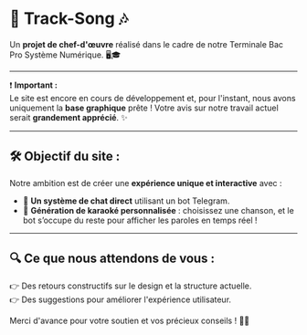 # 🎵 **Track-Song** 🎶  

Un **projet de chef-d'œuvre** réalisé dans le cadre de notre Terminale Bac Pro Système Numérique. 🖥️🎓  

---

❗ **Important :**  
Le site est encore en cours de développement et, pour l'instant, nous avons uniquement la **base graphique** prête ! Votre avis sur notre travail actuel serait **grandement apprécié**. ✨  

---

## 🛠️ **Objectif du site :**  
Notre ambition est de créer une **expérience unique et interactive** avec :  
- 💬 **Un système de chat direct** utilisant un bot Telegram.  
- 🎤 **Génération de karaoké personnalisée** : choisissez une chanson, et le bot s’occupe du reste pour afficher les paroles en temps réel !  

---

## 🔍 **Ce que nous attendons de vous :**  
👉 Des retours constructifs sur le design et la structure actuelle.  
👉 Des suggestions pour améliorer l'expérience utilisateur.  

Merci d'avance pour votre soutien et vos précieux conseils ! 🙏🎉  



